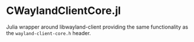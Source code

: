 # CWaylandClientCore.jl
Julia wrapper around libwayland-client providing the same functionality as the `wayland-client-core.h` header.

